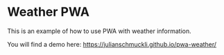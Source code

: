 # Weather PWA
This is an example of how to use PWA with weather information.

You will find a demo here: https://julianschmuckli.github.io/pwa-weather/